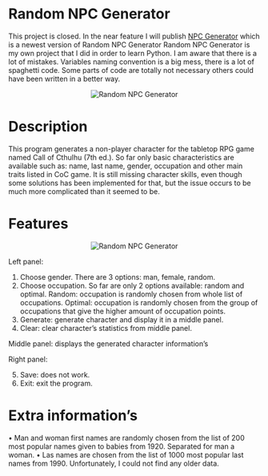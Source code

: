 # Random NPC Generator

This project is closed. In the near feature I will publish [NPC Generator](https://github.com/ajwalkiewicz/NPC-Generator) which is a newest version of Random NPC Generator
Random NPC Generator is my own project that I did in order to learn Python. I am aware that there is a lot of mistakes. Variables naming convention is a big mess, there is a lot of spaghetti code. Some parts of code are totally not necessary others could have been written in a better way.

<p align="center">
  <img alt="Random NPC Generator " src="https://github.com/ajwalkiewicz/random-npc-generator/blob/master/program.png">
</p>

# Description

This program generates a non-player character for the tabletop RPG game named Call of Cthulhu (7th ed.).  So far only basic characteristics are available such as: name, last name, gender, occupation and other main traits listed in CoC game.
It is still missing character skills, even though some solutions has been implemented for that, but the issue occurs to be much more complicated than it seemed to be.

# Features

<p align="center">
  <img alt="Random NPC Generator " src="https://github.com/ajwalkiewicz/random-npc-generator/blob/master/description.png">
</p>

Left panel:
1.	Choose gender. There are 3 options: man, female, random.
2.	Choose occupation. So far are only 2 options available: random and optimal.
Random: occupation is randomly chosen from whole list of occupations.
Optimal: occupation is randomly chosen from the group of occupations that give the higher amount of occupation points.
3.	Generate: generate character and display it in a middle panel.
4.	Clear: clear character’s statistics from middle panel.

Middle panel: displays the generated character information’s

Right panel:

5. Save: does not work.
6. Exit: exit the program.

# Extra information’s

•	Man and woman first names are randomly chosen from the list of 200 most popular names given to babies from 1920. Separated for man a woman.
•	Las names are chosen from the list of 1000 most popular last names from 1990. Unfortunately, I could not find any older data.
